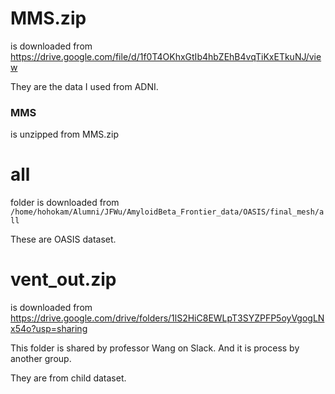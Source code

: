 # MMS.zip

is downloaded from https://drive.google.com/file/d/1f0T4OKhxGtIb4hbZEhB4vqTiKxETkuNJ/view

They are the data I used from ADNI. 

### MMS

is unzipped from MMS.zip

# all 
folder is downloaded from 
`/home/hohokam/Alumni/JFWu/AmyloidBeta_Frontier_data/OASIS/final_mesh/all`

These are OASIS dataset.

# vent_out.zip 

is downloaded from 
https://drive.google.com/drive/folders/1lS2HiC8EWLpT3SYZPFP5oyVgogLNx54o?usp=sharing

This folder is shared by professor Wang on Slack. And it is process by 
another group.

They are from child dataset.

